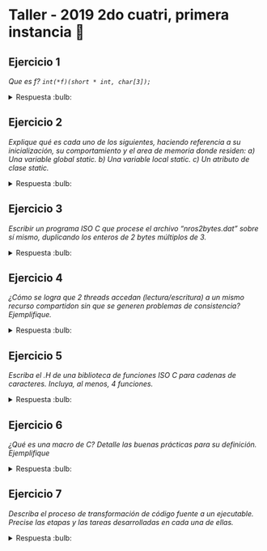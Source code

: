 # Taller - 2019 2do cuatri, primera instancia :dart:

## Ejercicio 1

_Que es f?  `int(*f)(short * int, char[3]);`_

<details>
<summary> Respuesta :bulb:</b></summary>

f es un un puntero a funcion que recibe como primer parametro un puntero short y como segundo y ultimo parametro un array de tamaño 3 tipo char. Devuelve int

</details>

## Ejercicio 2
_Explique qué es cada uno de los siguientes, haciendo referencia a su inicialización, su comportamiento y el area de memoria donde residen: a) Una variable global static. b) Una variable local static. c) Un atributo de clase static._

<details>
<summary> Respuesta :bulb:</b></summary>

1. Una variable global static: Se almacena en el data segment, y su visibilidad es global dentro del archivo donde fue definido ya que al ser static no es exportada por el enlazador.
Una variable global static puede inicializarse con una constante en tiempo de compilacion.
En caso de que no se inicilice se le asigna un cero, null o el valor correspondiente estipulado segun el lenguaje

2. Una variable local static: Es almacenada en el stack de donde fue creada, es una variable local a esta funcion y ademas es destruida cuando se sale desde esta y al ser estatica solo puede ser llamada dentro de ese archivo. No son inicializadas al menos que el programador lo haga explicitamente

3. Un atributo de clase static: Un atributo de clase static se almacena en el data segment y puede inicializarse con una constante en tiempo de compilación. En caso de omitirse su inicializacion se inicializará con 0, null o el valor correspondiente al tipo según lo estipulado en el estándar dentro del lenguaje. Su visibilidad está restringida a la clase que la define. El valor del atributo se comparte entre todas las instancias de la clase y en caso de declararse público es accesible desde fuera de la clase, anteponiendo el nombre de la misma (en lugar una instancia es Clase::Attrib). En caso de ser privado su valor no podra ser accedido por otros entes. Es exportado al enlazador, con lo cual puede accederse desde otros  archivos si se declara público

</details>

## Ejercicio 3

_Escribir un programa ISO C que procese el archivo “nros2bytes.dat” sobre sí mismo, duplicando los enteros de 2 bytes múltiplos de 3._

<details>
<summary> Respuesta :bulb:</b></summary>

``` C
LECTOESCRITURA "r+"
ERROR -1
int leer_archivo(FILE f, ){

}
void duplicar(){
}

int main(){
  FILE* archivo = fopen("nros2bytes.dat", LECTOEXCRITURA);
  if (!archivo){
    return ERROR
  }
}

```

</details>

## Ejercicio 4

_¿Cómo se logra que 2 threads accedan (lectura/escritura) a un mismo recurso compartidon sin que se generen problemas de consistencia? Ejemplifique._

<details>
<summary> Respuesta :bulb:</b></summary>

Para que esto suceda hay que usar un mutex que proteja las acciones haciedno que se acceda a la parte protegida un thread a la vez. Un ejemplo de esto es:
``` C++
  class Contador{
    Mutex m; //mutex RAI
    int contador;
  }
  public:
     void aumentarContador(){
        mutex.lock();
        contador++;
        mutex.unlock();
     }
```

</details>

## Ejercicio 5

_Escriba el .H de una biblioteca de funciones ISO C para cadenas de caracteres. Incluya, al menos, 4 funciones._

<details>
<summary> Respuesta :bulb:</b></summary>

``` C
#ifndef _CADENA_CARACTERES_H
#define _CADENA_CARACTERES_H

//Compara dos strings. Devuelve True si son iguales o False en caso contrario.
bool son_cadenas_iguales(const char* string1, const char* string2);

//Devuelve True si el segundo string se encuentra dentro del primero
bool esta_incluido(const char* string1, const char* string2);

//Copia el contenido de stringOrigen a stringDestino
void copiar_cadenas(const char* stringOrigen, char* stringDestino);

//Ordena alfabeticamente
void ordenar_alfabeticamente_ascendentemente(char* string);

//devuelve el largo del string
int largo(char* str)

#endif //_CADENA_CARACTERES_H
```

</details>

## Ejercicio 6
_¿Qué es una macro de C? Detalle las buenas prácticas para su definición. Ejemplifique_

<details>
<summary> Respuesta :bulb:</b></summary>

Una macro es un alias que se puede incluir en el código que será reemplazado por lo que se haya definido
cuando el compilador efectúe el paso de preprocesamiento. Las macros son capaces de realizar decisiones
lógicas o funciones matemáticas. Se recomienda encerrar los parámetros de una macro entre paréntesis
porque si se le pasa una expresión como parámetro, al expandir la macro se podría formar una expresión
que no cumpla el orden de las operaciones matemáticas de la forma deseada

Ejemplo:
``` C
define CUBE_WRONG(A) A*A*A      /*Macro incorrecta para el cubo*/
#define CUBE(A) (A)*(A)*(A)      /*Macro correcta para el cubo*/

CUBE_WRONG(5+1) = 5+1*5+1*5+1 = 16   //y debería dar 216
CUBE(5+1) = (5+1)*(5+1)*(5+1) = 216  //y da 216 :D
```

</details>

## Ejercicio 7
_Describa el proceso de transformación de código fuente a un ejecutable. Precise las etapas y las tareas desarrolladas en cada una de ellas._


<details>
<summary> Respuesta :bulb:</b></summary>

Primero antes del ensamblado, en el preensamblado/preprocesamiento se hacen las expansiones de las macros, si es que hay, copiando y pegando sus líneas en todos los lugares donde fue invocada reemplazando los parámetros correspondientes.
Luego en tiempo de ensamblado, el ensamblador se dedica a determinar las direcciones de todos los datos e instrucciones. Además también se encarga de realizar cualquier operación aritmética necesaria y hace la traduccion 1 a 1 de codigo fuente a codigo maquina y además genera otro archivo con la tabla e información adicional para uso del linker y loader, como por ejemplo: el nombre y tamaño del módulo, la dirección del símbolo de comienzo (si es que hay uno al comienzo), información acerca de símbolos globales y externos, información acerca de las rutinas de biblioteca a las que el módulo hace referencia, los valores de cualquier constante que deba cargarse en memoria e información de reubicación.

El programa de linkeo necesita saber la dirección de cualquier símbolo global definido en el módulo y exportado por el mismo, así como necesitará saber qué símbolo se encuentra indefinidos en el módulo porque se definen como globales en otro módulo.
Cuando se invoca al programa de enlace, la mayoría de módulos a incluir deben reubicarse a medida que se concatenan. El linker combina programas ensamblados por separado para generar un único módulo de carga. El linker resuelve todas las referencias globales y externas y reubica las direcciones de los diferentes módulos.
Finalmente el Loader ubica los modulos de carga para que puedan ser ejecutados

## Ejercicio 8
_Indique la salida del siguiente programa:_
``` C++
class A{ A(){cout << “A()” << endl;} ~A(){ cout << “~A()” << endl;} }`
class B : public A { B(){cout << “B()” << endl;} ~B(){ cout << “~B()” << endl;} }`
int main () { B b; return 0;}`
```
<details>
<summary> Respuesta :bulb:</b></summary>

A() (primero instancia un A dentro de B, pero no se destruye hasta que finalice B)

B() (B ya hizo lo tuyo entonces se va a destruir)

~A  (Y primero se destruye A)

~B  (Y finalmente se destruye B)

</details>

## Ejercicio 9

_Implemente una función C++ denominada **Sacar** que reciba dos listas de elementos y devuelva una nueva lista con los elementos de la primera que no están en la segunda:_
`std::list<T> Sacar(std::list<T> a, std::list<T> b);`

<details>
<summary> Respuesta :bulb:</b></summary>

```C++
template<class T>

std::list<T> Sacar(std::list<T> a, std::list<T> b) {
    std::list resultado;
    for (auto it = a.begin(); it != a.end(); it++) {   /*itero por los elementos de la lista a*/
        auto elemento = std::find(b.begin(), b.end(), *it); /*me fijo si el elemento actual se encuentra en b*/

        if(elemento == b.end()){   /*Si find no lo encuentra devuelve el ultimo*/
            resultado.pushback(*elemento);
        }
    }
    return resultado;
}
```

</details>

## Ejercicio 10
_Escriba un programa que reciba por línea de comandos un Puerto y una IP. El programa debe establecer una unica conexión, quedar en escucha e imprimir en stdout todo lo recibido. Al recibir el texto ‘FINAL’ debe finalizar el programa sin imprimir dicho texto._
